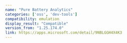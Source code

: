```yaml
---
name: "Pure Battery Analytics"
categories: ['oss', 'dev-tools']
compatibility: emulation
display_result: "Compatible"
version_from: "1.25.174.0"
link: https://apps.microsoft.com/detail/9NBLGGH4X4K3
---
```

